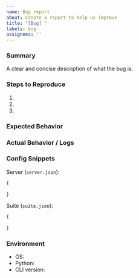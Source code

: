 ```yaml
---
name: Bug report
about: Create a report to help us improve
title: "[Bug] "
labels: bug
assignees: ''
---
```


### Summary
A clear and concise description of what the bug is.

### Steps to Reproduce
1. 
2. 
3. 

### Expected Behavior

### Actual Behavior / Logs

### Config Snippets
Server (`server.json`):
```json
{
  
}
```

Suite (`suite.json`):
```json
{
  
}
```

### Environment
- OS:
- Python: 
- CLI version: 

